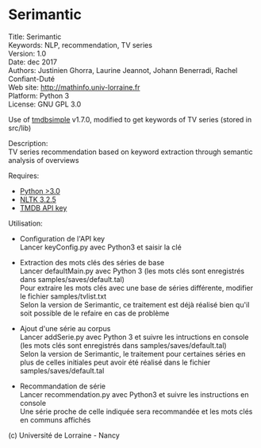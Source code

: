 # Serimantic #

Title: Serimantic  
Keywords: NLP, recommendation, TV series  
Version: 1.0  
Date: dec 2017  
Authors: Justinien Ghorra, Laurine Jeannot, Johann Benerradi, Rachel Confiant-Duté  
Web site: <http://mathinfo.univ-lorraine.fr>  
Platform: Python 3  
License: GNU GPL 3.0  

Use of [tmdbsimple](https://github.com/celiao/tmdbsimple) v1.7.0, modified to get keywords of TV series (stored in src/lib)


Description:  
TV series recommendation based on keyword extraction through semantic analysis of overviews  


Requires:  
  - [Python >3.0](https://www.python.org/download/releases/3.0/)  
  - [NLTK 3.2.5](http://www.nltk.org)  
  - [TMDB API key](https://www.themoviedb.org/documentation/api)  


Utilisation:  
  - Configuration de l'API key  
Lancer keyConfig.py avec Python3 et saisir la clé  

  - Extraction des mots clés des séries de base  
Lancer defaultMain.py avec Python 3 (les mots clés sont enregistrés dans samples/saves/default.tal)  
Pour extraire les mots clés avec une base de séries différente, modifier le fichier samples/tvlist.txt  
Selon la version de Serimantic, ce traitement est déjà réalisé bien qu'il soit possible de le refaire en cas de problème  

  - Ajout d'une série au corpus  
Lancer addSerie.py avec Python 3 et suivre les intructions en console (les mots clés sont enregistrés dans samples/saves/default.tal)  
Selon la version de Serimantic, le traitement pour certaines séries en plus de celles initiales peut avoir été réalisé dans le fichier samples/saves/default.tal  

  - Recommandation de série  
Lancer recommendation.py avec Python3 et suivre les instructions en console  
Une série proche de celle indiquée sera recommandée et les mots clés en communs affichés  


(c) Université de Lorraine - Nancy
